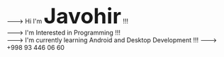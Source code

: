 ---> Hi I'm <font size=20><b>Javohir</b></font> !!! <br>
---> I'm Interested in Programming !!! <br>
---> I'm currently learning Android and Desktop Development !!!
---> +998 93 446 06 60
